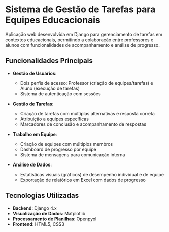# Sistema de Gestão de Tarefas para Equipes Educacionais

Aplicação web desenvolvida em Django para gerenciamento de tarefas em contextos educacionais, permitindo a colaboração entre professores e alunos com funcionalidades de acompanhamento e análise de progresso.

## Funcionalidades Principais

- **Gestão de Usuários**: 
  - Dois perfis de acesso: Professor (criação de equipes/tarefas) e Aluno (execução de tarefas)
  - Sistema de autenticação com sessões

- **Gestão de Tarefas**:
  - Criação de tarefas com múltiplas alternativas e resposta correta
  - Atribuição a equipes específicas
  - Marcadores de conclusão e acompanhamento de respostas

- **Trabalho em Equipe**:
  - Criação de equipes com múltiplos membros
  - Dashboard de progresso por equipe
  - Sistema de mensagens para comunicação interna

- **Análise de Dados**:
  - Estatísticas visuais (gráficos) de desempenho individual e de equipe
  - Exportação de relatórios em Excel com dados de progresso

## Tecnologias Utilizadas

- **Backend**: Django 4.x
- **Visualização de Dados**: Matplotlib
- **Processamento de Planilhas**: Openpyxl
- **Frontend**: HTML5, CSS3 
